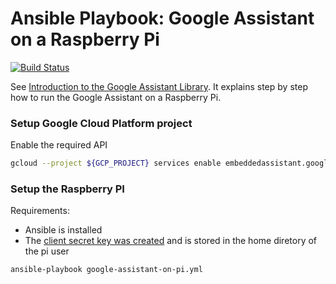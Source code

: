 # Ansible Playbook: Google Assistant on a Raspberry Pi

[![Build Status](https://travis-ci.org/Xennis/google-assistant-on-raspberry-pi.svg?branch=master)](https://travis-ci.org/Xennis/google-assistant-on-raspberry-pi)

See [
Introduction to the Google Assistant Library](https://developers.google.com/assistant/sdk/guides/library/python/). It explains step by step how to run the Google Assistant on a Raspberry Pi.

### Setup Google Cloud Platform project

Enable the required API
```sh
gcloud --project ${GCP_PROJECT} services enable embeddedassistant.googleapis.com
```

### Setup the Raspberry PI

Requirements:
* Ansible is installed
* The [client secret key was created](https://developers.google.com/assistant/sdk/guides/library/python/embed/register-device#download-credentials) and is stored in the home diretory of the pi user

```sh
ansible-playbook google-assistant-on-pi.yml
```

